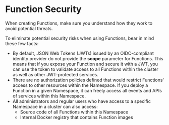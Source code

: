 <!-- loio1be599b74c9042b0b0b356598502b394 -->

# Function Security

When creating Functions, make sure you understand how they work to avoid potential threats.

To eliminate potential security risks when using Functions, bear in mind these few facts:

-   By default, JSON Web Tokens \(JWTs\) issued by an OIDC-compliant identity provider do not provide the **scope** parameter for Functions. This means that if you expose your Function and secure it with a JWT, you can use the token to validate access to all Functions within the cluster as well as other JWT-protected services.
-   There are no authorization policies defined that would restrict Functions' access to other resources within the Namespace. If you deploy a Function in a given Namespace, it can freely access all events and APIs of services within this Namespace.
-   All administrators and regular users who have access to a specific Namespace in a cluster can also access:
    -   Source code of all Functions within this Namespace
    -   Internal Docker registry that contains Function images


